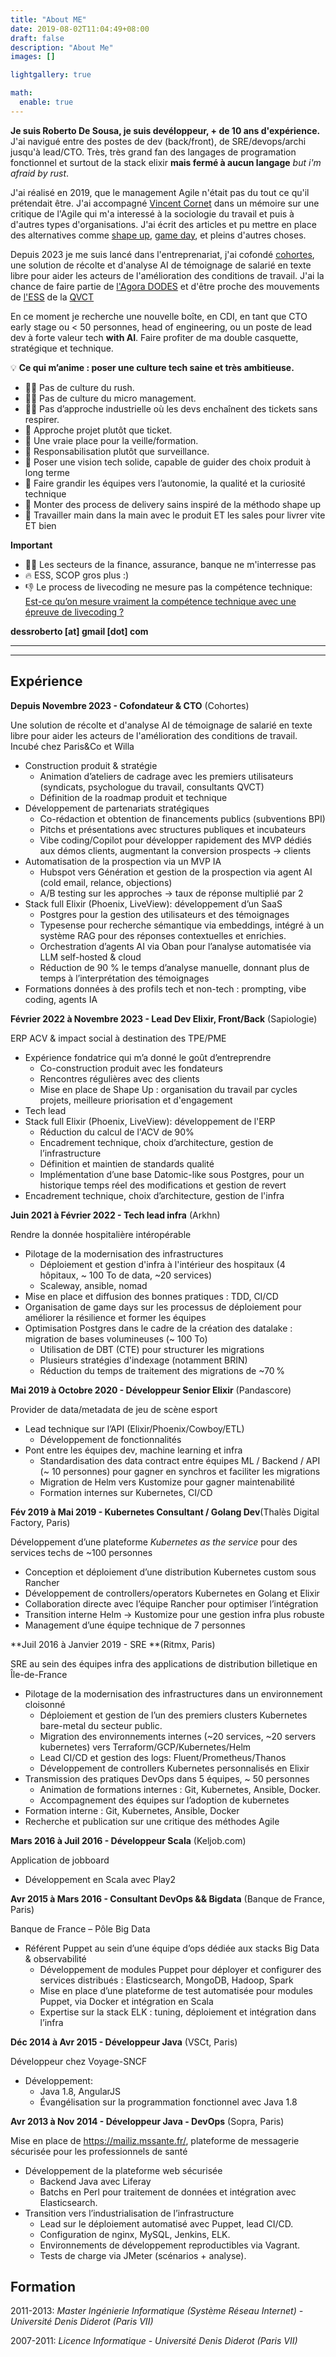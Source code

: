 ```yaml
---
title: "About ME"
date: 2019-08-02T11:04:49+08:00
draft: false
description: "About Me"
images: []

lightgallery: true

math:
  enable: true
---
```


**Je suis Roberto De Sousa, je suis devéloppeur, + de 10 ans d'expérience.** J'ai navigué entre des postes de dev (back/front), de SRE/devops/archi jusqu'à lead/CTO. Très, très grand fan des langages de programation fonctionnel et surtout de la stack elixir **mais fermé à aucun langage** *but i'm afraid by rust*.

J'ai réalisé en 2019, que le management Agile n'était pas du tout ce qu'il prétendait être. J'ai accompagné [Vincent Cornet](https://www.linkedin.com/in/vincent-cornet-030ab387/) dans un mémoire sur une critique de l'Agile qui m'a interessé à la sociologie du travail et puis à d'autres types d'organisations. J'ai écrit des articles et pu mettre en place des alternatives comme [shape up](https://basecamp.com/shapeup/shape-up.pdf), [game day](https://medium.com/paris-chaos-engineering-community/un-gameday-dans-ma-team-un-besoin-de-transmettre-du-savoir-faire-42682477943e), et pleins d'autres choses.

Depuis 2023 je me suis lancé dans l'entreprenariat, j'ai cofondé [cohortes](https://www.cohortes.co/), une solution de récolte et d'analyse AI de témoignage de salarié en texte libre pour aider les acteurs de l'amélioration des conditions de travail. J'ai la chance de faire partie de [l'Agora DODES](https://agora-dodes.fr/) et d'être proche des mouvements de [l'ESS](https://www.ess-france.org/) de la [QVCT](https://www.anact.fr/qualite-de-vie-et-des-conditions-de-travail)

En ce moment je recherche une nouvelle boîte, en CDI, en tant que CTO early stage ou < 50 personnes, head of engineering, ou un poste de lead dev à forte valeur tech **with AI**. Faire profiter de ma double casquette, stratégique et technique.

💡 **Ce qui m’anime : poser une culture tech saine et très ambitieuse.**
- 🙅‍♂️ Pas de culture du rush.
- 🙅‍♂️ Pas de culture du micro management.
- 🙅‍♂️ Pas d’approche industrielle où les devs enchaînent des tickets sans respirer.
- 🚀 Approche projet plutôt que ticket.
- 🚀 Une vraie place pour la veille/formation.
- 🚀 Responsabilisation plutôt que surveillance.
- 🔧 Poser une vision tech solide, capable de guider des choix produit à long terme
- 🔧 Faire grandir les équipes vers l’autonomie, la qualité et la curiosité technique
- 🔧 Monter des process de delivery sains inspiré de la méthodo shape up
- 🔧 Travailler main dans la main avec le produit ET les sales pour livrer vite ET bien

**Important**

- 🙅‍♂️ Les secteurs de la finance, assurance, banque ne m'interresse pas
- 🔥 ESS, SCOP gros plus :)
- 👎 Le process de livecoding ne mesure pas la compétence technique: <a href="/recrutement/">Est-ce qu’on mesure vraiment la compétence technique avec une épreuve de livecoding ?</a>

**dessroberto [at] gmail [dot] com**

---
----

Expérience
--------------------

**Depuis Novembre 2023 - Cofondateur & CTO** (Cohortes)

Une solution de récolte et d'analyse AI de témoignage de salarié en texte libre pour aider les acteurs de l'amélioration des conditions de travail. Incubé chez Paris&Co et Willa

+ Construction produit & stratégie
  - Animation d’ateliers de cadrage avec les premiers utilisateurs (syndicats, psychologue du travail, consultants QVCT)
  - Définition de la roadmap produit et technique
+ Développement de partenariats stratégiques 
  - Co-rédaction et obtention de financements publics (subventions BPI)
  - Pitchs et présentations avec structures publiques et incubateurs
  - Vibe coding/Copilot pour développer rapidement des MVP dédiés aux démos clients, augmentant la conversion prospects → clients
+ Automatisation de la prospection via un MVP IA
  - Hubspot vers Génération et gestion de la prospection via agent AI (cold email, relance, objections)
  - A/B testing sur les approches → taux de réponse multiplié par 2
+ Stack full Elixir (Phoenix, LiveView): développement d’un SaaS
  - Postgres pour la gestion des utilisateurs et des témoignages
  - Typesense pour recherche sémantique via embeddings, intégré à un système RAG pour des réponses contextuelles et enrichies.
  - Orchestration d’agents AI via Oban pour l’analyse automatisée via LLM self-hosted & cloud
  - Réduction de 90 % le temps d’analyse manuelle, donnant plus de temps à l’interprétation des témoignages
+ Formations données à des profils tech et non-tech : prompting, vibe coding, agents IA

**Février 2022 à Novembre 2023 - Lead Dev Elixir, Front/Back** (Sapiologie)

ERP ACV & impact social à destination des TPE/PME

+ Expérience fondatrice qui m’a donné le goût d’entreprendre 
  - Co-construction produit avec les fondateurs
  - Rencontres régulières avec des clients
  - Mise en place de Shape Up : organisation du travail par cycles projets, meilleure priorisation et d'engagement
+ Tech lead
+ Stack full Elixir (Phoenix, LiveView): développement de l'ERP
  - Réduction du calcul de l'ACV de 90%
  - Encadrement technique, choix d’architecture, gestion de l’infrastructure
  - Définition et maintien de standards qualité
  - Implémentation d’une base Datomic-like sous Postgres, pour un historique temps réel des modifications et gestion de revert
+ Encadrement technique, choix d’architecture, gestion de l'infra

**Juin 2021 à Février 2022 - Tech lead infra** (Arkhn)

Rendre la donnée hospitalière intéropérable

+ Pilotage de la modernisation des infrastructures
  - Déploiement et gestion d'infra à l'intérieur des hospitaux (4 hôpitaux, ~ 100 To de data, ~20 services)
  - Scaleway, ansible, nomad
+ Mise en place et diffusion des bonnes pratiques : TDD, CI/CD
+ Organisation de game days sur les processus de déploiement pour améliorer la résilience et former les équipes
+ Optimisation Postgres dans le cadre de la création des datalake : migration de bases volumineuses (~ 100 To)
    - Utilisation de DBT (CTE) pour structurer les migrations
    - Plusieurs stratégies d'indexage (notamment BRIN)
    - Réduction du temps de traitement des migrations de ~70 %

**Mai 2019 à Octobre 2020 - Développeur Senior Elixir** (Pandascore)

Provider de data/metadata de jeu de scène esport

+ Lead technique sur l’API (Elixir/Phoenix/Cowboy/ETL) 
  - Développement de fonctionnalités
+ Pont entre les équipes dev, machine learning et infra 
  - Standardisation des data contract entre équipes ML / Backend / API (~ 10 personnes) pour gagner en synchros et faciliter les migrations
  - Migration de Helm vers Kustomize pour gagner maintenabilité
  - Formation internes sur Kubernetes, CI/CD

**Fév 2019 à Mai 2019 - Kubernetes Consultant / Golang Dev**(Thalès Digital Factory, Paris)

Développement d’une plateforme *Kubernetes as the service* pour des services techs de ~100 personnes

+ Conception et déploiement d’une distribution Kubernetes custom sous Rancher
+ Développement de controllers/operators Kubernetes en Golang et Elixir
+ Collaboration directe avec l’équipe Rancher pour optimiser l’intégration
+ Transition interne Helm → Kustomize pour une gestion infra plus robuste
+ Management d’une équipe technique de 7 personnes

**Juil 2016 à Janvier 2019 - SRE **(Ritmx, Paris)

SRE au sein des équipes infra des applications de distribution billetique en Île-de-France

+ Pilotage de la modernisation des infrastructures dans un environnement cloisonné
  - Déploiement et gestion de l’un des premiers clusters Kubernetes bare-metal du secteur public.
  - Migration des environnements internes (~20 services, ~20 servers kubernetes) vers Terraform/GCP/Kubernetes/Helm
  - Lead CI/CD et gestion des logs: Fluent/Prometheus/Thanos
  - Développement de controllers Kubernetes personnalisés en Elixir
+ Transmission des pratiques DevOps dans 5 équipes, ~ 50 personnes
  - Animation de formations internes : Git, Kubernetes, Ansible, Docker.
  - Accompagnement des équipes sur l’adoption de kubernetes
+ Formation interne : Git, Kubernetes, Ansible, Docker
+ Recherche et publication sur une critique des méthodes Agile

**Mars 2016 à Juil 2016 - Développeur Scala** (Keljob.com)

Application de jobboard

+ Développement en Scala avec Play2

**Avr 2015 à Mars 2016 - Consultant DevOps && Bigdata** (Banque de France, Paris)

Banque de France – Pôle Big Data

+ Référent Puppet au sein d’une équipe d’ops dédiée aux stacks Big Data & observabilité
  - Développement de modules Puppet pour déployer et configurer des services distribués : Elasticsearch, MongoDB, Hadoop, Spark
  - Mise en place d’une plateforme de test automatisée pour modules Puppet, via Docker et intégration en Scala
  - Expertise sur la stack ELK : tuning, déploiement et intégration dans l’infra

**Déc 2014 à Avr 2015 - Développeur Java** (VSCt, Paris)

Développeur chez Voyage-SNCF

+ Développement:
  - Java 1.8, AngularJS
  - Évangélisation sur la programmation fonctionnel avec Java 1.8

**Avr 2013 à Nov 2014 - Développeur Java - DevOps** (Sopra, Paris)

Mise en place de https://mailiz.mssante.fr/, plateforme de messagerie sécurisée pour les professionnels de santé

+ Développement de la plateforme web sécurisée
  - Backend Java avec Liferay
  - Batchs en Perl pour traitement de données et intégration avec Elasticsearch.
+ Transition vers l’industrialisation de l’infrastructure
  - Lead sur le déploiement automatisé avec Puppet, lead CI/CD.
  - Configuration de nginx, MySQL, Jenkins, ELK.
  - Environnements de développement reproductibles via Vagrant.
  - Tests de charge via JMeter (scénarios + analyse).

Formation
---------

2011-2013: *Master Ingénierie Informatique (Système Réseau Internet) - Université Denis Diderot (Paris VII)*

2007-2011: *Licence Informatique - Université Denis Diderot (Paris VII)*

